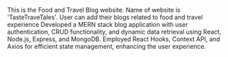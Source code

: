 This is the Food and Travel Blog website. 
Name of website is 'TasteTraveTales'. 
User can add their blogs related to food and travel experience
Developed a MERN stack blog application with user authentication, CRUD functionality, and dynamic data retrieval using React, Node.js,
Express, and MongoDB. Employed React Hooks, Context API, and Axios for efficient state management, enhancing the user experience.
